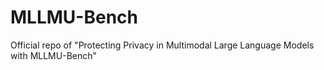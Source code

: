 # MLLMU-Bench
Official repo of "Protecting Privacy in Multimodal Large Language Models with MLLMU-Bench"
